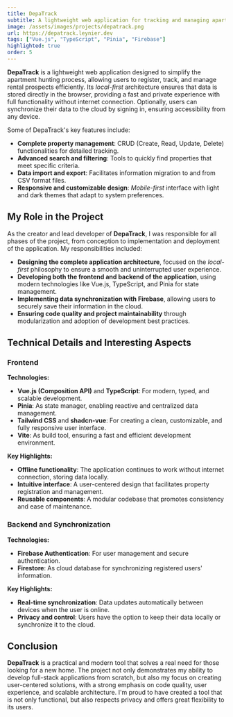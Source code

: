 ```yaml
---
title: DepaTrack
subtitle: A lightweight web application for tracking and managing apartment rental prospects with local-first architecture and offline support
image: /assets/images/projects/depatrack.png
url: https://depatrack.leynier.dev
tags: ["Vue.js", "TypeScript", "Pinia", "Firebase"]
highlighted: true
order: 5
---
```


**DepaTrack** is a lightweight web application designed to simplify the apartment hunting process, allowing users to register, track, and manage rental prospects efficiently. Its *local-first* architecture ensures that data is stored directly in the browser, providing a fast and private experience with full functionality without internet connection. Optionally, users can synchronize their data to the cloud by signing in, ensuring accessibility from any device.

Some of DepaTrack's key features include:

- **Complete property management**: CRUD (Create, Read, Update, Delete) functionalities for detailed tracking.
- **Advanced search and filtering**: Tools to quickly find properties that meet specific criteria.
- **Data import and export**: Facilitates information migration to and from CSV format files.
- **Responsive and customizable design**: *Mobile-first* interface with light and dark themes that adapt to system preferences.

## My Role in the Project

As the creator and lead developer of **DepaTrack**, I was responsible for all phases of the project, from conception to implementation and deployment of the application. My responsibilities included:

- **Designing the complete application architecture**, focused on the *local-first* philosophy to ensure a smooth and uninterrupted user experience.
- **Developing both the frontend and backend of the application**, using modern technologies like Vue.js, TypeScript, and Pinia for state management.
- **Implementing data synchronization with Firebase**, allowing users to securely save their information in the cloud.
- **Ensuring code quality and project maintainability** through modularization and adoption of development best practices.

## Technical Details and Interesting Aspects

### Frontend

**Technologies:**

- **Vue.js (Composition API)** and **TypeScript**: For modern, typed, and scalable development.
- **Pinia**: As state manager, enabling reactive and centralized data management.
- **Tailwind CSS** and **shadcn-vue**: For creating a clean, customizable, and fully responsive user interface.
- **Vite**: As build tool, ensuring a fast and efficient development environment.

**Key Highlights:**

- **Offline functionality**: The application continues to work without internet connection, storing data locally.
- **Intuitive interface**: A user-centered design that facilitates property registration and management.
- **Reusable components**: A modular codebase that promotes consistency and ease of maintenance.

### Backend and Synchronization

**Technologies:**

- **Firebase Authentication**: For user management and secure authentication.
- **Firestore**: As cloud database for synchronizing registered users' information.

**Key Highlights:**

- **Real-time synchronization**: Data updates automatically between devices when the user is online.
- **Privacy and control**: Users have the option to keep their data locally or synchronize it to the cloud.

## Conclusion

**DepaTrack** is a practical and modern tool that solves a real need for those looking for a new home. The project not only demonstrates my ability to develop full-stack applications from scratch, but also my focus on creating user-centered solutions, with a strong emphasis on code quality, user experience, and scalable architecture. I'm proud to have created a tool that is not only functional, but also respects privacy and offers great flexibility to its users.